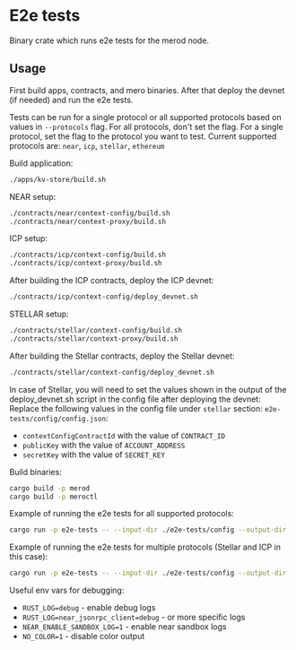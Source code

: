 # E2e tests

Binary crate which runs e2e tests for the merod node.

## Usage

First build apps, contracts, and mero binaries. After that deploy the devnet (if
needed) and run the e2e tests.

Tests can be run for a single protocol or all supported protocols based on
values in `--protocols` flag. For all protocols, don't set the flag. For a
single protocol, set the flag to the protocol you want to test. Current
supported protocols are: `near`, `icp`, `stellar`, `ethereum`

Build application:

```bash
./apps/kv-store/build.sh
```

NEAR setup:

```bash
./contracts/near/context-config/build.sh
./contracts/near/context-proxy/build.sh
```

ICP setup:

```bash
./contracts/icp/context-config/build.sh
./contracts/icp/context-proxy/build.sh
```

After building the ICP contracts, deploy the ICP devnet:

```bash
./contracts/icp/context-config/deploy_devnet.sh
```

STELLAR setup:

```bash
./contracts/stellar/context-config/build.sh
./contracts/stellar/context-proxy/build.sh
```

After building the Stellar contracts, deploy the Stellar devnet:

```bash
./contracts/stellar/context-config/deploy_devnet.sh
```

In case of Stellar, you will need to set the values shown in the output of the
deploy_devnet.sh script in the config file after deploying the devnet: Replace
the following values in the config file under `stellar` section:
`e2e-tests/config/config.json`:

- `contextConfigContractId` with the value of `CONTRACT_ID`
- `publicKey` with the value of `ACCOUNT_ADDRESS`
- `secretKey` with the value of `SECRET_KEY`

Build binaries:

```bash
cargo build -p merod
cargo build -p meroctl
```

Example of running the e2e tests for all supported protocols:

```bash
cargo run -p e2e-tests -- --input-dir ./e2e-tests/config --output-dir ./e2e-tests/corpus --merod-binary ./target/debug/merod --meroctl-binary ./target/debug/meroctl
```

Example of running the e2e tests for multiple protocols (Stellar and ICP in this
case):

```bash
cargo run -p e2e-tests -- --input-dir ./e2e-tests/config --output-dir ./e2e-tests/corpus --merod-binary ./target/debug/merod --meroctl-binary ./target/debug/meroctl --protocols stellar icp
```

Useful env vars for debugging:

- `RUST_LOG=debug` - enable debug logs
- `RUST_LOG=near_jsonrpc_client=debug` - or more specific logs
- `NEAR_ENABLE_SANDBOX_LOG=1` - enable near sandbox logs
- `NO_COLOR=1` - disable color output
